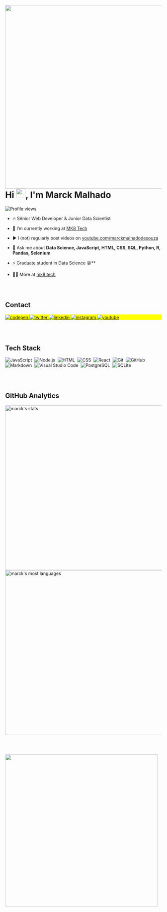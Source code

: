 <img align="right" height="590em" src="https://s4.aconvert.com/convert/p3r68-cdx67/aweey-wja4b.svg"/>
<h1 align="left">Hi <img src="https://raw.githubusercontent.com/kaueMarques/kaueMarques/master/hi.gif" height="30px">, I'm Marck Malhado</h1>
<p align="left"> <img src="https://komarev.com/ghpvc/?username=marckmalhado&color=yellow" alt="Profile views" /> </p>

- 🔥 Sênior Web Developer & Junior Data Scientist 

- 🔭 I’m currently working at [MK8 Tech](https://github.com/mk8tech)

- ▶️ I (not) regularly post videos on [youtube.com/marckmalhadodesouza](https://youtube.com/marckmalhadodesouza)

- 💬 Ask me about **Data Science, JavaScript, HTML, CSS, SQL, Python, R, Pandas, Selenium**

- ⚡ Graduate student in Data Science 😜**

- 👨‍💻 More at [mk8.tech](https://mk8.tech)



<br><br>
## Contact

<p align="left" style="background:yellow">
<a href="https://codepen.io/marckmalhado" target="_blank">
  <img align="center" src="https://img.shields.io/badge/-marckmalhado-05122A?style=flat&logo=codepen" alt="codepen"/>
</a>
<a href="https://twitter.com/marckmalhado" target="_blank">
  <img align="center" src="https://img.shields.io/badge/-marckmalhado-05122A?style=flat&logo=twitter" alt="twitter"/>  
</a>
<a href="https://linkedin.com/in/marckmalhado" target="_blank">
  <img align="center" src="https://img.shields.io/badge/-marckmalhado-05122A?style=flat&logo=linkedin" alt="linkedin"/>
</a>
<a href="https://instagram.com/marckmalhado" target="_blank">
 <img align="center" src="https://img.shields.io/badge/-marckmalhado-05122A?style=flat&logo=instagram" alt="instagram"/>
</a>
<a href="https://www.youtube.com/marckmalhadodesouza" target="_blank">
 <img align="center" src="https://img.shields.io/badge/-marckmalhado-05122A?style=flat&logo=youtube" alt="youtube"/>
</a>
</p>

<br><br>
## Tech Stack

![JavaScript](https://img.shields.io/badge/-JavaScript-05122A?style=flat&logo=javascript)&nbsp;
![Node.js](https://img.shields.io/badge/-Node.js-05122A?style=flat&logo=node.js)&nbsp;
![HTML](https://img.shields.io/badge/-HTML-05122A?style=flat&logo=HTML5)&nbsp;
![CSS](https://img.shields.io/badge/-CSS-05122A?style=flat&logo=CSS3&logoColor=1572B6)&nbsp;
![React](https://img.shields.io/badge/-React-05122A?style=flat&logo=react)&nbsp;
![Git](https://img.shields.io/badge/-Git-05122A?style=flat&logo=git)&nbsp;
![GitHub](https://img.shields.io/badge/-GitHub-05122A?style=flat&logo=github)&nbsp;
![Markdown](https://img.shields.io/badge/-Markdown-05122A?style=flat&logo=markdown)&nbsp;
![Visual Studio Code](https://img.shields.io/badge/-Visual%20Studio%20Code-05122A?style=flat&logo=visual-studio-code&logoColor=007ACC)&nbsp;
![PostgreSQL](https://img.shields.io/badge/-PostgreSQL-05122A?style=flat&logo=postgresql)&nbsp;
![SQLite](https://img.shields.io/badge/-SQLite-05122A?style=flat&logo=sqlite)&nbsp;

<br><br>

## GitHub Analytics

<p align="left">
<img width="530em" src="https://github-readme-stats.vercel.app/api?username=marckmalhado&show_icons=true&theme=vision-friendly-dark" alt="marck's stats"/>
<img width="530em" src="https://github-readme-stats.vercel.app/api/top-langs/?username=marckmalhado&layout=compact&theme=vision-friendly-dark" alt="marck's most languages"/>
</p>


<br><br>



<img width="490em" src="https://github-readme-twitter-gazf.vercel.app/api?id=marckmalhado&layout=wide&show_reply=off&show_retweet=off" />

<!--
**marckmalhado/marckmalhado** is a ✨ _special_ ✨ repository because its `README.md` (this file) appears on your GitHub profile.

Here are some ideas to get you started:

- 🔭 I’m currently working on ...
- 🌱 I’m currently learning ...
- 👯 I’m looking to collaborate on ...
- 🤔 I’m looking for help with ...
- 💬 Ask me about ...
- 📫 How to reach me: ...
- 😄 Pronouns: ...
- ⚡ Fun fact: ...
-->
